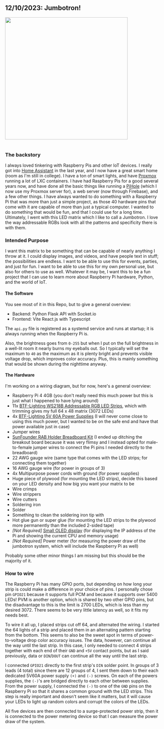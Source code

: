 ## 12/10/2023: Jumbotron!
<img src="https://mattvandenberg.com/blog/img/jumbo.jpg" width="400" style="text-align: center" />
<br><br>

### The backstory

I always loved tinkering with Raspberry Pis and other IoT devices. I really got into [Home Assistant](https://www.home-assistant.io/) in the last year, and I now have a great smart home (room as I'm still in college). I have a ton of smart lights, and have [Proxmox](https://www.proxmox.com/en/) running a lot of LXC containers. I have had Raspberry Pis for a good several years now, and have done all the basic things like running a [PiHole](https://pi-hole.net/) (which I now use my Proxmox server for), a web server (now through Firebase), and a few other things. I have always wanted to do something with a Raspberry Pi that was more than just a simple project, as those 40 hardware pins that come with it are capable of more than just a typical computer. I wanted to do something that would be fun, and that I could use for a long time. Ultimately, I went with this LED matrix which I like to call a Jumbotron. I love the way addressable RGBs look with all the patterns and specificity there is with them.

### Intended Purpose

I want this matrix to be something that can be capable of nearly anything I throw at it. I could display images, and videos, and have people text in stuff; the possibilities are endless. I want to be able to use this for events, parties, and just for fun. I want to be able to use this for my own personal use, but also for others to use as well. Whatever it may be, I want this to be a fun project that I can use to learn more about Raspberry Pi hardware, Python, and the world of IoT. 

#### The Software

You see most of it in this Repo, but to give a general overview:
- Backend: Python Flask API with Socket.io
- Frontend: Vite React.js with Typescript

The `api.py` file is registered as a systemd service and runs at startup; it is always running when the Raspberry Pi is.

Also, the brightness goes from `0-255` but when I put on the full brightness in a well-lit room it nearly burns my eyeballs out. So I typically will set the maximum to `40` as the maximum as it is plenty bright and prevents visible voltage drop, which improves color accuracy. Plus, this is mainly something that would be shown during the nighttime anyway. 

#### The Hardware

I'm working on a wiring diagram, but for now, here's a general overview:
- Raspberry Pi 4 4GB (you don't really need this much power but this is just what I happened to have lying around)
- 11x [BTF-Lighting WS218B Addressable RGB LED Strips](https://www.amazon.com/gp/product/B01CDTEKAG/ref=ppx_yo_dt_b_asin_title_o00_s00?ie=UTF8&psc=1), which with trimming gives my full 64 x 48 matrix (3072 LEDs)
- 4x [BTF-Lighting 5V 60A Power Supplies](https://www.amazon.com/gp/product/B01D8FLZV6/ref=ppx_yo_dt_b_asin_title_o04_s00?ie=UTF8&psc=1) (I will never come close to using this much power, but I wanted to be on the safe end and have that power available just in case)
- Jumper wires
- [SunFounder RAB Holder Breadboard Kit](https://www.amazon.com/gp/product/B07ZYR7R8X/ref=ppx_yo_dt_b_asin_title_o08_s00?ie=UTF8&psc=1) (I ended up ditching the breakout board because it was very flimsy and I instead opted for male-to-female jumper wires to connect the Pi pins I needed directly to the breadboard)
- 22 AWG gauge wire (same type that comes with the LED strips; for connecting them together)
- 16 AWG gauge wire (for power in groups of 3)
- 4x Multipurpose power cords with ground (for power supplies)
- Huge piece of plywood (for mounting the LED strips), decide this based on your LED density and how big you want your matrix to be
- Wire crimps
- Wire strippers
- Wire cutters
- Soldering iron
- Solder
- Something to clean the soldering iron tip with
- Hot glue gun or super glue (for mounting the LED strips to the plywood more permanently than the included 2-sided tape)
- *[Not Required]* [Small OLED display](https://www.amazon.com/gp/product/B09T6SJBV5/ref=ppx_yo_dt_b_asin_title_o00_s00?ie=UTF8&psc=1) (for displaying the IP address of the Pi and showing the current CPU and memory usage)
- *[Not Required]* Power meter (for measuring the power draw of the jumbotron system, which will  include the Raspberry Pi as well)

Probably some other minor things I am missing but this should be the majority of it.

### How to wire

The Raspberry Pi has many GPIO ports, but depending on how long your strip is could make a difference in your choice of pins. I personally chose pin `GPIO21` because it supports full PCM and because it supports over 5400 LEDs! PVM is another option, which is shared by two other GPIO pins, but the disadvantage to this is the limit is 2700 LEDs, which is less than my desired 3072. There seems to be very little latency as well, so it fits my needs best.

To wire it all up, I placed strips cut off 64, and alternated the wiring. I started the 64 lights of a strip and placed them in an alternating pattern starting from the bottom. This seems to also be the sweet spot in terms of power-to-voltage drop color accuracy issues. The data, however, can continue all the way until the last strip. In this case, I only needed to connect 4 strips together with each end of their `GND` and `+5V` contact points, but as I said previously, data or `DIN`/`DOUT` can continue all the way until the last strip.

I connected `GPIO21` directly to the first strip's `DIN` solder point. In groups of 3 leads (4 total) since there are 12 groups of 4, I sent them down to their each dedicated 5V60A power supply `(+)` and `(-)` screws. On each of the powers supplies, the `(-)`'s are bridged directly to each other between supplies. From the power supply, I connected the `(-)` to one of the `GND` pins on the Raspberry Pi so that it shares a common ground with the LED strips. This step is really important and doesn't seem like it matters, but it will cause your LEDs to light up random colors and corrupt the colors of the LEDs. 

All five devices are then connected to a surge-protected power strip, then it is connected to the power metering device so that I can measure the power draw of the system.